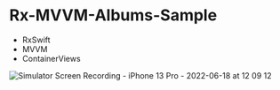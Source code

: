 # Rx-MVVM-Albums-Sample

- RxSwift
- MVVM
- ContainerViews

![Simulator Screen Recording - iPhone 13 Pro - 2022-06-18 at 12 09 12](https://user-images.githubusercontent.com/6063541/174420596-d79cc152-94f6-4192-a252-cccc7c551aef.gif)
